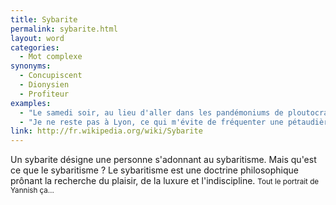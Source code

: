 ```yaml
---
title: Sybarite
permalink: sybarite.html
layout: word
categories:
  - Mot complexe
synonyms:
  - Concupiscent
  - Dionysien
  - Profiteur
examples:
  - "Le samedi soir, au lieu d'aller dans les pandémoniums de ploutocrates concupiscents, où plutôt devrais je dire ces cloaques sybarites dyonisiaques, vous feriez mieux de redémontrer la formule d'interpolation de Lagrange, où les processus de Markov à temps continu et diffusions."
  - "Je ne reste pas à Lyon, ce qui m'évite de fréquenter une pétaudière de sybarites dévoyés… bonnes libations bachiques !Évitez nonobstant les échansons égrillards…"
link: http://fr.wikipedia.org/wiki/Sybarite
---
```


Un sybarite désigne une personne s'adonnant au sybaritisme.
Mais qu'est ce que le sybaritisme ? Le sybaritisme est une doctrine philosophique prônant la recherche du plaisir, de la luxure et l'indiscipline. <small>Tout le portrait de Yannish ça…</small>


